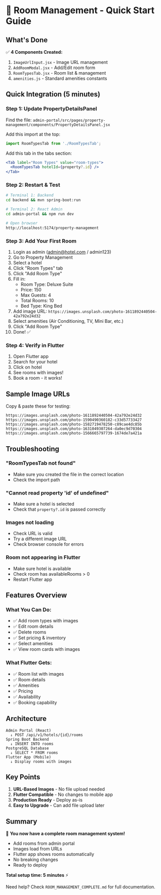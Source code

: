 # 🚀 Room Management - Quick Start Guide

## What's Done

✅ **4 Components Created:**
1. `ImageUrlInput.jsx` - Image URL management
2. `AddRoomModal.jsx` - Add/Edit room form
3. `RoomTypesTab.jsx` - Room list & management
4. `amenities.js` - Standard amenities constants

## Quick Integration (5 minutes)

### Step 1: Update PropertyDetailsPanel

Find the file: `admin-portal/src/pages/property-management/components/PropertyDetailsPanel.jsx`

Add this import at the top:
```jsx
import RoomTypesTab from './RoomTypesTab';
```

Add this tab in the tabs section:
```jsx
<Tab label="Room Types" value="room-types">
  <RoomTypesTab hotelId={property?.id} />
</Tab>
```

### Step 2: Restart & Test

```bash
# Terminal 1: Backend
cd backend && mvn spring-boot:run

# Terminal 2: React Admin
cd admin-portal && npm run dev

# Open browser
http://localhost:5174/property-management
```

### Step 3: Add Your First Room

1. Login as admin (admin@hotel.com / admin123)
2. Go to Property Management
3. Select a hotel
4. Click "Room Types" tab
5. Click "Add Room Type"
6. Fill in:
   - Room Type: Deluxe Suite
   - Price: 150
   - Max Guests: 4
   - Total Rooms: 10
   - Bed Type: King Bed
7. Add image URL: `https://images.unsplash.com/photo-1611892440504-42a792e24d32`
8. Select amenities (Air Conditioning, TV, Mini Bar, etc.)
9. Click "Add Room Type"
10. Done! ✅

### Step 4: Verify in Flutter

1. Open Flutter app
2. Search for your hotel
3. Click on hotel
4. See rooms with images!
5. Book a room - it works!

## Sample Image URLs

Copy & paste these for testing:

```
https://images.unsplash.com/photo-1611892440504-42a792e24d32
https://images.unsplash.com/photo-1590490360182-c33d57733427
https://images.unsplash.com/photo-1582719478250-c89cae4dc85b
https://images.unsplash.com/photo-1631049307264-da0ec9d70304
https://images.unsplash.com/photo-1566665797739-1674de7a421a
```

## Troubleshooting

### "RoomTypesTab not found"
- Make sure you created the file in the correct location
- Check the import path

### "Cannot read property 'id' of undefined"
- Make sure a hotel is selected
- Check that `property?.id` is passed correctly

### Images not loading
- Check URL is valid
- Try a different image URL
- Check browser console for errors

### Room not appearing in Flutter
- Make sure hotel is available
- Check room has availableRooms > 0
- Restart Flutter app

## Features Overview

### What You Can Do:
- ✅ Add room types with images
- ✅ Edit room details
- ✅ Delete rooms
- ✅ Set pricing & inventory
- ✅ Select amenities
- ✅ View room cards with images

### What Flutter Gets:
- ✅ Room list with images
- ✅ Room details
- ✅ Amenities
- ✅ Pricing
- ✅ Availability
- ✅ Booking capability

## Architecture

```
Admin Portal (React)
  ↓ POST /api/v1/hotels/{id}/rooms
Spring Boot Backend
  ↓ INSERT INTO rooms
PostgreSQL Database
  ↓ SELECT * FROM rooms
Flutter App (Mobile)
  ↓ Display rooms with images
```

## Key Points

1. **URL-Based Images** - No file upload needed
2. **Flutter Compatible** - No changes to mobile app
3. **Production Ready** - Deploy as-is
4. **Easy to Upgrade** - Can add file upload later

## Summary

🎉 **You now have a complete room management system!**

- Add rooms from admin portal
- Images load from URLs
- Flutter app shows rooms automatically
- No breaking changes
- Ready to deploy

**Total setup time: 5 minutes** ⚡

Need help? Check `ROOM_MANAGEMENT_COMPLETE.md` for full documentation.
